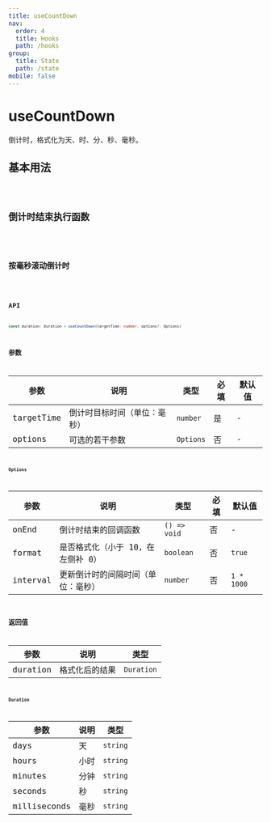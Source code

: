 ```yaml
---
title: useCountDown
nav:
  order: 4
  title: Hooks
  path: /hooks
group:
  title: State
  path: /state
mobile: false
---
```


# useCountDown

倒计时，格式化为天、时、分、秒、毫秒。

## 基本用法

<code src="./demos/demo1.tsx" />

## 倒计时结束执行函数

<code src="./demos/demo2.tsx" />

## 按毫秒滚动倒计时

<code src="./demos/demo3.tsx" />

## API

```ts
const duration: Duration = useCountDown(targetTime: number, options?: Options)
```

## 参数

| 参数       | 说明                         | 类型      | 必填 | 默认值 |
| ---------- | ---------------------------- | --------- | ---- | ------ |
| targetTime | 倒计时目标时间（单位：毫秒） | `number`  | 是   | -      |
| options    | 可选的若干参数               | `Options` | 否   | -      |

#### Options

| 参数     | 说明                               | 类型         | 必填 | 默认值     |
| -------- | ---------------------------------- | ------------ | ---- | ---------- |
| onEnd    | 倒计时结束的回调函数               | `() => void` | 否   | -          |
| format   | 是否格式化（小于 10，在左侧补 0）  | `boolean`    | 否   | `true`     |
| interval | 更新倒计时的间隔时间（单位：毫秒） | `number`     | 否   | `1 * 1000` |

## 返回值

| 参数     | 说明           | 类型       |
| -------- | -------------- | ---------- |
| duration | 格式化后的结果 | `Duration` |

#### Duration

| 参数         | 说明 | 类型     |
| ------------ | ---- | -------- |
| days         | 天   | `string` |
| hours        | 小时 | `string` |
| minutes      | 分钟 | `string` |
| seconds      | 秒   | `string` |
| milliseconds | 毫秒 | `string` |
